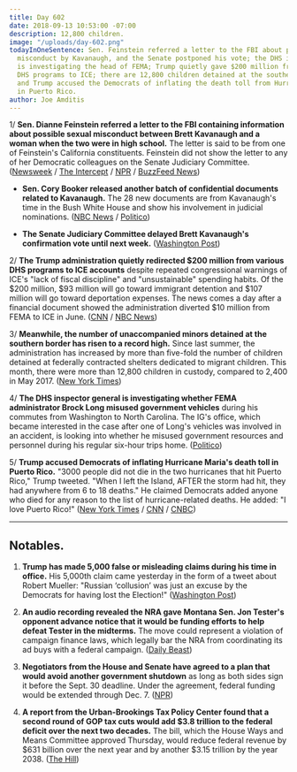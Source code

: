 ```yaml
---
title: Day 602
date: 2018-09-13 10:53:00 -07:00
description: 12,800 children.
image: "/uploads/day-602.png"
todayInOneSentence: Sen. Feinstein referred a letter to the FBI about potential sexual
  misconduct by Kavanaugh, and the Senate postponed his vote; the DHS inspector general
  is investigating the head of FEMA; Trump quietly gave $200 million from various
  DHS programs to ICE; there are 12,800 children detained at the southern border;
  and Trump accused the Democrats of inflating the death toll from Hurricane Maria
  in Puerto Rico.
author: Joe Amditis
---
```


1/ **Sen. Dianne Feinstein referred a letter to the FBI containing information about possible sexual misconduct between Brett Kavanaugh and a woman when the two were in high school.** The letter is said to be from one of Feinstein's California constituents. Feinstein did not show the letter to any of her Democratic colleagues on the Senate Judiciary Committee.  ([Newsweek](https://www.newsweek.com/brett-kavanaugh-accused-sexual-misconduct-1120385) / [The Intercept](https://theintercept.com/2018/09/12/brett-kavanaugh-confirmation-dianne-feinstein/) / [NPR](https://www.npr.org/2018/09/13/647511365/democrats-refer-kavanaugh-allegations-to-fbi-deepening-divide-over-his-nominatio) / [BuzzFeed News](https://www.buzzfeednews.com/article/lissandravilla/senate-democrats-have-sent-a-secret-letter-about-brett))

* **Sen. Cory Booker released another batch of confidential documents related to Kavanaugh.** The 28 new documents are from Kavanaugh's time in the Bush White House and show his involvement in judicial nominations. ([NBC News](https://www.nbcnews.com/politics/supreme-court/sen-cory-booker-releases-28-new-documents-related-kavanaugh-n909101) / [Politico](https://www.politico.com/story/2018/09/12/kavanaugh-emails-controversial-nomination-817798))

* **The Senate Judiciary Committee delayed Brett Kavanaugh's confirmation vote until next week.** ([Washington Post](https://www.washingtonpost.com/politics/senate-committee-delays-vote-on-kavanaugh-nomination-until-next-week/2018/09/13/726bdb7e-b758-11e8-b79f-f6e31e555258_story.html?utm_term=.91358e615005))

2/ **The Trump administration quietly redirected $200 million from various DHS programs to ICE accounts** despite repeated congressional warnings of ICE's "lack of fiscal discipline" and "unsustainable" spending habits. Of the $200 million, $93 million will go toward immigrant detention and $107 million will go toward deportation expenses. The news comes a day after a financial document showed the administration diverted $10 million from FEMA to ICE in June. ([CNN](https://www.cnn.com/2018/09/12/politics/ice-more-money-fema-dhs/index.html) / [NBC News](https://www.nbcnews.com/politics/immigration/dhs-transferred-169-million-other-programs-ice-migrant-detention-n909016))

3/ **Meanwhile, the number of unaccompanied minors detained at the southern border has risen to a record high.** Since last summer, the administration has increased by more than five-fold the number of children detained at federally contracted shelters dedicated to migrant children. This month, there were more than 12,800 children in custody, compared to 2,400 in May 2017. ([New York Times](https://www.nytimes.com/2018/09/12/us/migrant-children-detention.html))

4/ **The DHS inspector general is investigating whether FEMA administrator Brock Long misused government vehicles** during his commutes from Washington to North Carolina. The IG's office, which became interested in the case after one of Long's vehicles was involved in an accident, is looking into whether he misused government resources and personnel during his regular six-hour trips home. ([Politico](https://www.politico.com/story/2018/09/13/trump-fema-administrator-under-investigation-821231))

5/ **Trump accused Democrats of inflating Hurricane Maria's death toll in Puerto Rico.** "3000 people did not die in the two hurricanes that hit Puerto Rico," Trump tweeted. "When I left the Island, AFTER the storm had hit, they had anywhere from 6 to 18 deaths." He claimed Democrats added anyone who died for any reason to the list of hurricane-related deaths. He added: "I love Puerto Rico!"  ([New York Times](https://www.nytimes.com/2018/09/13/us/politics/trump-denies-puerto-rico-death-roll.html) / [CNN](https://www.cnn.com/2018/09/13/politics/trump-puerto-rico-death-toll/index.html) / [CNBC](https://www.cnbc.com/2018/09/13/trump-says-3000-people-did-not-die-in-puerto-rico-hurricanes.html))

---

## Notables.

1. **Trump has made 5,000 false or misleading claims during his time in office.** His 5,000th claim came yesterday in the form of a tweet about Robert Mueller: "Russian ‘collusion’ was just an excuse by the Democrats for having lost the Election!" ([Washington Post](https://www.washingtonpost.com/politics/2018/09/13/president-trump-has-made-more-than-false-or-misleading-claims/?utm_term=.8466acbd68c3))

2. **An audio recording revealed the NRA gave Montana Sen. Jon Tester's opponent advance notice that it would be funding efforts to help defeat Tester in the midterms.** The move could represent a violation of campaign finance laws, which legally bar the NRA from coordinating its ad buys with a federal campaign. ([Daily Beast](https://www.thedailybeast.com/exclusive-audio-reveals-potentially-illegal-coordination-between-nra-and-montana-senate-hopeful-matt-rosendale))

3. **Negotiators from the House and Senate have agreed to a plan that would avoid another government shutdown** as long as both sides sign it before the Sept. 30 deadline. Under the agreement, federal funding would be extended through Dec. 7. ([NPR](https://www.npr.org/2018/09/13/647493498/house-and-senate-negotiators-strike-deal-to-avoid-shutdown-threat))

4. **A report from the Urban-Brookings Tax Policy Center found that a second round of GOP tax cuts would add $3.8 trillion to the federal deficit over the next two decades.** The bill, which the House Ways and Means Committee approved Thursday, would reduce federal revenue by $631 billion over the next year and by another $3.15 trillion by the year 2038. ([The Hill](http://thehill.com/policy/finance/domestic-taxes/406584-new-report-finds-second-round-of-gop-tax-cuts-would-add-38))